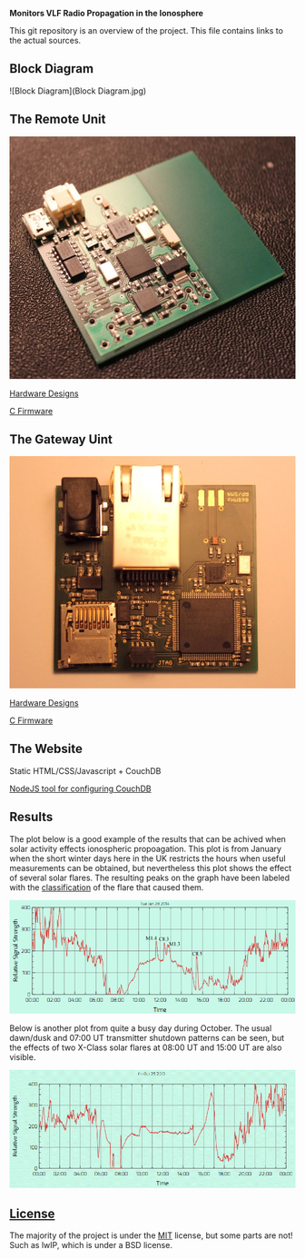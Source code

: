 **Monitors VLF Radio Propagation in the Ionosphere**

This git repository is an overview of the project. This file contains
links to the actual sources.

## Block Diagram

![Block Diagram](Block Diagram.jpg)

## The Remote Unit

![Remote Unit](Remote-Hardware.JPG)

[Hardware Designs](https://github.com/richardeoin/vlf-remote-hardware)

[C Firmware](https://github.com/richardeoin/vlf-remote-firmware)

## The Gateway Uint

![Gateway Unit](Gateway-Hardware.JPG)

[Hardware Designs](https://github.com/richardeoin/vlf-gateway-hardware)

[C Firmware](https://github.com/richardeoin/vlf-gateway-firmware)

## The Website

Static HTML/CSS/Javascript + CouchDB

[NodeJS tool for configuring CouchDB](https://github.com/richardeoin/vlf-make-couchdb)

## Results

The plot below is a good example of the results that can be achived
when solar activity effects ionospheric propoagation. This plot is
from January when the short winter days here in the UK restricts the
hours when useful measurements can be obtained, but nevertheless this
plot shows the effect of several solar flares. The resulting peaks on
the graph have been labeled with the
[classification](http://spaceweather.com/glossary/flareclasses.html)
of the flare that caused them.

![Plot from 28th January 2014](SID28Jan14.bmp)

Below is another plot from quite a busy day during October. The usual
dawn/dusk and 07:00 UT transmitter shutdown patterns can be seen, but
the effects of two X-Class solar flares at 08:00 UT and 15:00 UT are
also visible.

![Plot from 25th October 2013](SID25Oct13.gif)

## [License](LICENSE.md)

The majority of the project is under the
[MIT](http://opensource.org/licenses/MIT) license, but some parts are
not! Such as lwIP, which is under a BSD license.
